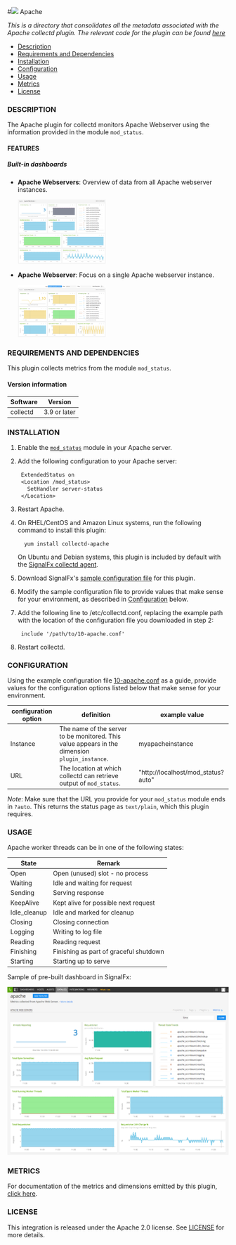 #![](https://github.com/signalfx/integrations/blob/master/collectd-apache/img/integrations_apache.png) Apache

_This is a directory that consolidates all the metadata associated with the Apache collectd plugin. The relevant code for the plugin can be found [here](https://github.com/signalfx/collectd/blob/master/src/apache.c)_

- [Description](#description)
- [Requirements and Dependencies](#requirements-and-dependencies)
- [Installation](#installation)
- [Configuration](#configuration)
- [Usage](#usage)
- [Metrics](#metrics)
- [License](#license)

### DESCRIPTION

The Apache plugin for collectd monitors Apache Webserver using the information provided in the module `mod_status`.

#### FEATURES

##### Built-in dashboards

- **Apache Webservers**: Overview of data from all Apache webserver instances.

  [<img src='./img/dashboard_apache_webservers.png' width=200px>](./img/dashboard_apache_webservers.png)

- **Apache Webserver**: Focus on a single Apache webserver instance.

  [<img src='./img/dashboard_apache_webserver.png' width=200px>](./img/dashboard_apache_webserver.png)

### REQUIREMENTS AND DEPENDENCIES

This plugin collects metrics from the module `mod_status`.

#### Version information

| Software  | Version        |
|-----------|----------------|
| collectd  |  3.9 or later  |


### INSTALLATION

1. Enable the [`mod_status`](http://httpd.apache.org/docs/2.4/mod/mod_status.html) module in your Apache server.

1. Add the following configuration to your Apache server:

        ExtendedStatus on
        <Location /mod_status>
          SetHandler server-status
        </Location>

1. Restart Apache.

1. On RHEL/CentOS and Amazon Linux systems, run the following command to install this plugin:

         yum install collectd-apache
         
   On Ubuntu and Debian systems, this plugin is included by default with the [SignalFx collectd agent](https://github.com/signalfx/integrations/tree/master/collectd)[](sfx_link:sfxcollectd). 

1. Download SignalFx's [sample configuration file](https://github.com/signalfx/integrations/blob/master/collectd-apache/10-apache.conf) for this plugin.

1. Modify the sample configuration file to provide values that make sense for your environment, as described in [Configuration](#configuration) below.

1. Add the following line to /etc/collectd.conf, replacing the example path with the location of the configuration file you downloaded in step 2:

        include '/path/to/10-apache.conf'

1. Restart collectd.

### CONFIGURATION

Using the example configuration file [10-apache.conf](././10-apache.conf) as a guide, provide values for the configuration options listed below that make sense for your environment.

| configuration option | definition | example value |
| ---------------------|------------|---------------|
| Instance | The name of the server to be monitored. This value appears in the dimension `plugin_instance`. | myapacheinstance |
| URL | The location at which collectd can retrieve output of `mod_status`. | "http://localhost/mod_status?auto" |

_Note_: Make sure that the URL you provide for your `mod_status` module ends in `?auto`. This returns the status page as `text/plain`, which this plugin requires.

### USAGE

Apache worker threads can be in one of the following states:

| State        | Remark                                  |
|--------------|-----------------------------------------|
| Open         | Open (unused) slot - no process         |
| Waiting      | Idle and waiting for request            |
| Sending      | Serving response                        |
| KeepAlive    | Kept alive for possible next request    |
| Idle_cleanup | Idle and marked for cleanup             |
| Closing      | Closing connection                      |
| Logging      | Writing to log file                     |
| Reading      | Reading request                         |
| Finishing    | Finishing as part of graceful shutdown  |
| Starting     | Starting up to serve                    |

Sample of pre-built dashboard in SignalFx:

![](././img/dashboard_apache.png)

### METRICS

For documentation of the metrics and dimensions emitted by this plugin, [click here](././docs).

### LICENSE

This integration is released under the Apache 2.0 license. See [LICENSE](./LICENSE) for more details.
